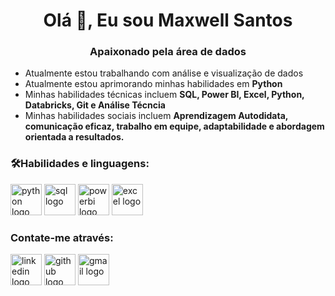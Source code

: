 <h1 align="center">Olá 👋, Eu sou Maxwell Santos</h1>
<h3 align="center">Apaixonado pela área de dados</h3>

- Atualmente estou trabalhando com análise e visualização de dados
- Atualmente estou aprimorando minhas habilidades em **Python**
- Minhas habilidades técnicas incluem **SQL, Power BI, Excel, Python, Databricks, Git e Análise Técncia**
- Minhas habilidades sociais incluem **Aprendizagem Autodidata, comunicação eficaz, trabalho em equipe, adaptabilidade e abordagem orientada a resultados.**

<h3 align="left">🛠Habilidades e linguagens:</h3>
<p align="left">
  <img src="https://img.icons8.com/?size=100&id=13441&format=png&color=000000" height="50" alt="python logo"  />
  <img src="https://cdn-icons-png.flaticon.com/512/3161/3161158.png" height="50" alt="sql logo"  />
  <img src="https://img.icons8.com/?size=100&id=Ny0t2MYrJ70p&format=png&color=000000" height="50" alt="powerbi logo"  />
  <img src="https://img.icons8.com/?size=100&id=BEMhRoRy403e&format=png&color=000000" height="50" alt="excel logo"  />
</a>
</p>

<h3 align="left">Contate-me através:</h3>
<p align="left">
  <a href="https://www.linkedin.com/in/maxwellsantos-1994/" target="blank"><img src="https://img.icons8.com/?size=100&id=13930&format=png&color=000000" height="50" alt="linkedin logo"></a>
  <a href="https://github.com/Feelmax" target="blank"><img src="https://img.icons8.com/?size=100&id=AZOZNnY73haj&format=png&color=000000" height="50" alt="github logo"></a>
  <a href="mailto:maxwelldossantos94@gmail.com" target="_blank">
    <img src="https://img.icons8.com/?size=100&id=P7UIlhbpWzZm&format=png&color=000000" height="50" alt="gmail logo">
</a>
</p>

<!--
**Feelmax/Feelmax** is a ✨ _special_ ✨ repository because its `README.md` (this file) appears on your GitHub profile.

Here are some ideas to get you started:

- 🔭 I’m currently working on ...
- 🌱 I’m currently learning ...
- 👯 I’m looking to collaborate on ...
- 🤔 I’m looking for help with ...
- 💬 Ask me about ...
- 📫 How to reach me: ...
- 😄 Pronouns: ...
- ⚡ Fun fact: ...
-->
